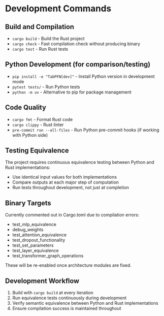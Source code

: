 # Development Commands

## Build and Compilation
- `cargo build` - Build the Rust project
- `cargo check` - Fast compilation check without producing binary
- `cargo test` - Run Rust tests

## Python Development (for comparison/testing)
- `pip install -e "TabPFN[dev]"` - Install Python version in development mode
- `pytest tests/` - Run Python tests
- `python -m uv` - Alternative to pip for package management

## Code Quality
- `cargo fmt` - Format Rust code
- `cargo clippy` - Rust linter
- `pre-commit run --all-files` - Run Python pre-commit hooks (if working with Python side)

## Testing Equivalence
The project requires continuous equivalence testing between Python and Rust implementations:
- Use identical input values for both implementations
- Compare outputs at each major step of computation
- Run tests throughout development, not just at completion

## Binary Targets
Currently commented out in Cargo.toml due to compilation errors:
- test_mlp_equivalence
- debug_weights  
- test_attention_equivalence
- test_dropout_functionality
- test_set_parameters
- test_layer_equivalence
- test_transformer_graph_operations

These will be re-enabled once architecture modules are fixed.

## Development Workflow
1. Build with `cargo build` at every iteration
2. Run equivalence tests continuously during development
3. Verify semantic equivalence between Python and Rust implementations
4. Ensure compilation success is maintained throughout
